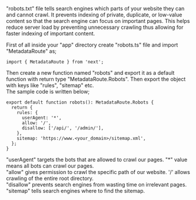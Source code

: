"robots.txt" file tells search engines which parts of your website they can and cannot crawl. It prevents indexing of private, duplicate, or low-value content so that the search engine can focus on important pages. This helps reduce server load by preventing unnecessary crawling thus allowing for faster indexing of important content.

First of all inside your "app" directory create "robots.ts" file and import "MetadataRoute" as;
```
import { MetadataRoute } from 'next';
```

Then create a new function named "robots" and export it as a default function with return type "MetadataRoute.Robots". Then export the object with keys like "rules", "sitemap" etc.
<br> The sample code is written below;

```
export default function robots(): MetadataRoute.Robots {
  return {
    rules: {
      userAgent: '*',
      allow: '/',
      disallow: ['/api/', '/admin/'],
    },
    sitemap: 'https://www.<your_domain>/sitemap.xml',
  };
}
```

"userAgent" targets the bots that are allowed to crawl our pages. "*" value means all bots can crawl our pages.
<br> "allow" gives permission to crawl the specific path of our website. '/' allows crawling of the entire root directory.
<br> "disallow" prevents search engines from wasting time on irrelevant pages.
<br> "sitemap" tells search engines where to find the sitemap.